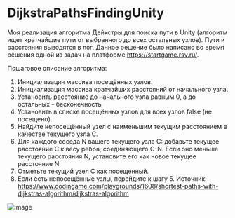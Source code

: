 # DijkstraPathsFindingUnity
Моя реализация алгоритма Дейкстры для поиска пути в Unity (алгоритм ищет кратчайшие пути от выбранного до всех остальных узлов).
Пути и расстояния выводятся в лог.
Данное решение было написано во время решения одной из задач на платформе https://startgame.rsv.ru/.

Пошаговое описание алгоритма:
1. Инициализация массива посещённых узлов.
2. Инициализация массива кратчайших расстояний от начального узла.
3. Установить расстояние до начального узла равным 0, а до остальных - бесконечность
4. Установить в списке посещённых узлов для всех узлов false (не посещено).
5. Найдите непосещённый узел с наименьшим текущим расстоянием в качестве текущего узла C.
6. Для каждого соседа N вашего текущего узла C: добавьте текущее расстояние C к весу ребра, соединяющего C-N. Если оно меньше текущего расстояния N, установите его как новое текущее расстояние N.
7. Отметьте текущий узел C как посещенный.
8. Если есть непосещённые узлы, перейдите к шагу 5.
Источник: https://www.codingame.com/playgrounds/1608/shortest-paths-with-dijkstras-algorithm/dijkstras-algorithm

![image](https://user-images.githubusercontent.com/44582410/232083952-ae93ab8a-30a3-49c7-b9fc-8b44664c06a4.png)
